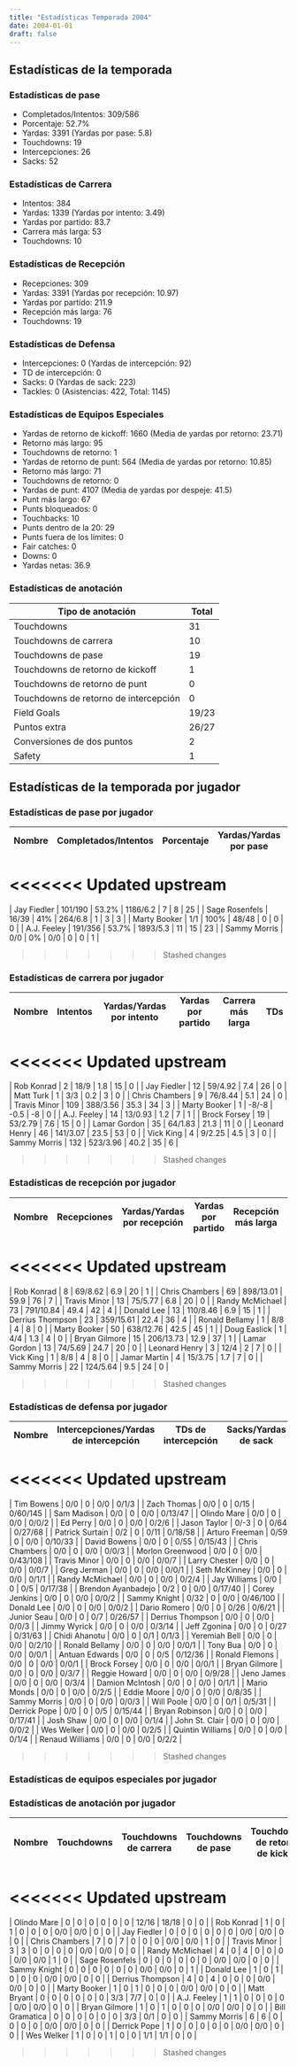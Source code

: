 ```yaml
---
title: "Estadísticas Temporada 2004"
date: 2004-01-01
draft: false
---
```


## Estadísticas de la temporada
### Estadísticas de pase
* Completados/Intentos: 309/586
* Porcentaje: 52.7%
* Yardas: 3391 (Yardas por pase: 5.8)
* Touchdowns: 19
* Intercepciones: 26
* Sacks: 52

### Estadísticas de Carrera
* Intentos: 384
* Yardas: 1339 (Yardas por intento: 3.49)
* Yardas por partido: 83.7
* Carrera más larga: 53
* Touchdowns: 10

### Estadísticas de Recepción
* Recepciones: 309
* Yardas: 3391 (Yardas por recepción: 10.97)
* Yardas por partido: 211.9
* Recepción más larga: 76
* Touchdowns: 19

### Estadísticas de Defensa
* Intercepciones: 0 (Yardas de intercepción: 92)
* TD de intercepción: 0
* Sacks: 0 (Yardas de sack: 223)
* Tackles: 0 (Asistencias: 422, Total: 1145)

### Estadísticas de Equipos Especiales
* Yardas de retorno de kickoff: 1660 (Media de yardas por retorno: 23.71)
* Retorno más largo: 95
* Touchdowns de retorno: 1
* Yardas de retorno de punt: 564 (Media de yardas por retorno: 10.85)
* Retorno más largo: 71
* Touchdowns de retorno: 0
* Yardas de punt: 4107 (Media de yardas por despeje: 41.5)
* Punt más largo: 67
* Punts bloqueados: 0
* Touchbacks: 10
* Punts dentro de la 20: 29
* Punts fuera de los límites: 0
* Fair catches: 0
* Downs: 0
* Yardas netas: 36.9

### Estadísticas de anotación
| Tipo de anotación | Total |
|-------------------|-------|
| Touchdowns | 31 |
| Touchdowns de carrera | 10 |
| Touchdowns de pase | 19 |
| Touchdowns de retorno de kickoff | 1 |
| Touchdowns de retorno de punt | 0 |
| Touchdowns de retorno de intercepción | 0 |
| Field Goals | 19/23 |
| Puntos extra | 26/27 |
| Conversiones de dos puntos | 2 |
| Safety | 1 |

## Estadísticas de la temporada por jugador
### Estadísticas de pase por jugador
| Nombre | Completados/Intentos | Porcentaje | Yardas/Yardas por pase | TDs | Intercepciones | Sacks |
|--------|----------------------|------------|------------------------|-----|----------------|-------|
<<<<<<< Updated upstream
=======
| Jay Fiedler | 101/190 | 53.2% | 1186/6.2 | 7 | 8 | 25 |
| Sage Rosenfels | 16/39 | 41% | 264/6.8 | 1 | 3 | 3 |
| Marty Booker | 1/1 | 100% | 48/48 | 0 | 0 | 0 |
| A.J. Feeley | 191/356 | 53.7% | 1893/5.3 | 11 | 15 | 23 |
| Sammy Morris | 0/0 | 0% | 0/0 | 0 | 0 | 1 |
>>>>>>> Stashed changes


### Estadísticas de carrera por jugador
| Nombre | Intentos | Yardas/Yardas por intento | Yardas por partido | Carrera más larga | TDs |
|--------|----------|--------------------------|--------------------|-------------------|-----|
<<<<<<< Updated upstream
=======
| Rob Konrad | 2 | 18/9 | 1.8 | 15 | 0 |
| Jay Fiedler | 12 | 59/4.92 | 7.4 | 26 | 0 |
| Matt Turk | 1 | 3/3 | 0.2 | 3 | 0 |
| Chris Chambers | 9 | 76/8.44 | 5.1 | 24 | 0 |
| Travis Minor | 109 | 388/3.56 | 35.3 | 34 | 3 |
| Marty Booker | 1 | -8/-8 | -0.5 | -8 | 0 |
| A.J. Feeley | 14 | 13/0.93 | 1.2 | 7 | 1 |
| Brock Forsey | 19 | 53/2.79 | 7.6 | 15 | 0 |
| Lamar Gordon | 35 | 64/1.83 | 21.3 | 11 | 0 |
| Leonard Henry | 46 | 141/3.07 | 23.5 | 53 | 0 |
| Vick King | 4 | 9/2.25 | 4.5 | 3 | 0 |
| Sammy Morris | 132 | 523/3.96 | 40.2 | 35 | 6 |
>>>>>>> Stashed changes


### Estadísticas de recepción por jugador
| Nombre | Recepciones | Yardas/Yardas por recepción | Yardas por partido | Recepción más larga | TDs |
|--------|-------------|----------------------------|--------------------|---------------------|-----|
<<<<<<< Updated upstream
=======
| Rob Konrad | 8 | 69/8.62 | 6.9 | 20 | 1 |
| Chris Chambers | 69 | 898/13.01 | 59.9 | 76 | 7 |
| Travis Minor | 13 | 75/5.77 | 6.8 | 20 | 0 |
| Randy McMichael | 73 | 791/10.84 | 49.4 | 42 | 4 |
| Donald Lee | 13 | 110/8.46 | 6.9 | 15 | 1 |
| Derrius Thompson | 23 | 359/15.61 | 22.4 | 36 | 4 |
| Ronald Bellamy | 1 | 8/8 | 4 | 8 | 0 |
| Marty Booker | 50 | 638/12.76 | 42.5 | 45 | 1 |
| Doug Easlick | 1 | 4/4 | 1.3 | 4 | 0 |
| Bryan Gilmore | 15 | 206/13.73 | 12.9 | 37 | 1 |
| Lamar Gordon | 13 | 74/5.69 | 24.7 | 20 | 0 |
| Leonard Henry | 3 | 12/4 | 2 | 7 | 0 |
| Vick King | 1 | 8/8 | 4 | 8 | 0 |
| Jamar Martin | 4 | 15/3.75 | 1.7 | 7 | 0 |
| Sammy Morris | 22 | 124/5.64 | 9.5 | 24 | 0 |
>>>>>>> Stashed changes


### Estadísticas de defensa por jugador
| Nombre | Intercepciones/Yardas de intercepción | TDs de intercepción | Sacks/Yardas de sack | Tackles/Asistencias/Total |
|--------|--------------------------------------|---------------------|-----------------------|--------------------------|
<<<<<<< Updated upstream
=======
| Tim Bowens | 0/0 | 0 | 0/0 | 0/1/3 |
| Zach Thomas | 0/0 | 0 | 0/15 | 0/60/145 |
| Sam Madison | 0/0 | 0 | 0/0 | 0/13/47 |
| Olindo Mare | 0/0 | 0 | 0/0 | 0/0/2 |
| Ed Perry | 0/0 | 0 | 0/0 | 0/2/6 |
| Jason Taylor | 0/-3 | 0 | 0/64 | 0/27/68 |
| Patrick Surtain | 0/2 | 0 | 0/11 | 0/18/58 |
| Arturo Freeman | 0/59 | 0 | 0/0 | 0/10/33 |
| David Bowens | 0/0 | 0 | 0/55 | 0/15/43 |
| Chris Chambers | 0/0 | 0 | 0/0 | 0/0/3 |
| Morlon Greenwood | 0/0 | 0 | 0/0 | 0/43/108 |
| Travis Minor | 0/0 | 0 | 0/0 | 0/0/7 |
| Larry Chester | 0/0 | 0 | 0/0 | 0/0/7 |
| Greg Jerman | 0/0 | 0 | 0/0 | 0/0/1 |
| Seth McKinney | 0/0 | 0 | 0/0 | 0/1/1 |
| Randy McMichael | 0/0 | 0 | 0/0 | 0/2/4 |
| Jay Williams | 0/0 | 0 | 0/5 | 0/17/38 |
| Brendon Ayanbadejo | 0/2 | 0 | 0/0 | 0/17/40 |
| Corey Jenkins | 0/0 | 0 | 0/0 | 0/0/2 |
| Sammy Knight | 0/32 | 0 | 0/0 | 0/46/100 |
| Donald Lee | 0/0 | 0 | 0/0 | 0/0/2 |
| Dario Romero | 0/0 | 0 | 0/26 | 0/6/21 |
| Junior Seau | 0/0 | 0 | 0/7 | 0/26/57 |
| Derrius Thompson | 0/0 | 0 | 0/0 | 0/0/3 |
| Jimmy Wyrick | 0/0 | 0 | 0/0 | 0/3/14 |
| Jeff Zgonina | 0/0 | 0 | 0/27 | 0/31/63 |
| Chidi Ahanotu | 0/0 | 0 | 0/1 | 0/1/3 |
| Yeremiah Bell | 0/0 | 0 | 0/0 | 0/2/10 |
| Ronald Bellamy | 0/0 | 0 | 0/0 | 0/0/1 |
| Tony Bua | 0/0 | 0 | 0/0 | 0/0/1 |
| Antuan Edwards | 0/0 | 0 | 0/5 | 0/12/36 |
| Ronald Flemons | 0/0 | 0 | 0/0 | 0/0/1 |
| Brock Forsey | 0/0 | 0 | 0/0 | 0/0/1 |
| Bryan Gilmore | 0/0 | 0 | 0/0 | 0/3/7 |
| Reggie Howard | 0/0 | 0 | 0/0 | 0/9/28 |
| Jeno James | 0/0 | 0 | 0/0 | 0/3/4 |
| Damion McIntosh | 0/0 | 0 | 0/0 | 0/1/1 |
| Mario Monds | 0/0 | 0 | 0/0 | 0/2/5 |
| Eddie Moore | 0/0 | 0 | 0/0 | 0/8/35 |
| Sammy Morris | 0/0 | 0 | 0/0 | 0/0/3 |
| Will Poole | 0/0 | 0 | 0/1 | 0/5/31 |
| Derrick Pope | 0/0 | 0 | 0/5 | 0/15/44 |
| Bryan Robinson | 0/0 | 0 | 0/0 | 0/17/41 |
| Josh Shaw | 0/0 | 0 | 0/0 | 0/1/4 |
| John St. Clair | 0/0 | 0 | 0/0 | 0/0/2 |
| Wes Welker | 0/0 | 0 | 0/0 | 0/2/5 |
| Quintin Williams | 0/0 | 0 | 0/0 | 0/1/4 |
| Renaud Williams | 0/0 | 0 | 0/0 | 0/2/2 |
>>>>>>> Stashed changes


### Estadísticas de equipos especiales por jugador
<!-- Puedes agregar aquí tablas para KickoffReturn, PuntReturn, Punting, Kicking si lo necesitas -->

### Estadísticas de anotación por jugador
| Nombre | Touchdowns | Touchdowns de carrera | Touchdowns de pase | Touchdowns de retorno de kickoff | Touchdowns de retorno de punt | Touchdowns de retorno de intercepción | Field Goals | Puntos extra | Conversiones de dos puntos | Safety |
|--------|------------|----------------|---------------------|----------------------------------|-------------------------------|----------------------------------|------------|--------------|--------------------------|--------|
<<<<<<< Updated upstream
=======
| Olindo Mare | 0 | 0 | 0 | 0 | 0 | 0 | 12/16 | 18/18 | 0 | 0 |
| Rob Konrad | 1 | 0 | 1 | 0 | 0 | 0 | 0/0 | 0/0 | 0 | 0 |
| Jay Fiedler | 0 | 0 | 0 | 0 | 0 | 0 | 0/0 | 0/0 | 0 | 0 |
| Chris Chambers | 7 | 0 | 7 | 0 | 0 | 0 | 0/0 | 0/0 | 1 | 0 |
| Travis Minor | 3 | 3 | 0 | 0 | 0 | 0 | 0/0 | 0/0 | 0 | 0 |
| Randy McMichael | 4 | 0 | 4 | 0 | 0 | 0 | 0/0 | 0/0 | 1 | 0 |
| Sage Rosenfels | 0 | 0 | 0 | 0 | 0 | 0 | 0/0 | 0/0 | 0 | 0 |
| Sammy Knight | 0 | 0 | 0 | 0 | 0 | 0 | 0/0 | 0/0 | 0 | 1 |
| Donald Lee | 1 | 0 | 1 | 0 | 0 | 0 | 0/0 | 0/0 | 0 | 0 |
| Derrius Thompson | 4 | 0 | 4 | 0 | 0 | 0 | 0/0 | 0/0 | 0 | 0 |
| Marty Booker | 1 | 0 | 1 | 0 | 0 | 0 | 0/0 | 0/0 | 0 | 0 |
| Matt Bryant | 0 | 0 | 0 | 0 | 0 | 0 | 3/3 | 7/7 | 0 | 0 |
| A.J. Feeley | 1 | 1 | 0 | 0 | 0 | 0 | 0/0 | 0/0 | 0 | 0 |
| Bryan Gilmore | 1 | 0 | 1 | 0 | 0 | 0 | 0/0 | 0/0 | 0 | 0 |
| Bill Gramatica | 0 | 0 | 0 | 0 | 0 | 0 | 3/3 | 0/1 | 0 | 0 |
| Sammy Morris | 6 | 6 | 0 | 0 | 0 | 0 | 0/0 | 0/0 | 0 | 0 |
| Derrick Pope | 1 | 0 | 0 | 0 | 0 | 0 | 0/0 | 0/0 | 0 | 0 |
| Wes Welker | 1 | 0 | 0 | 1 | 0 | 0 | 1/1 | 1/1 | 0 | 0 |
>>>>>>> Stashed changes
